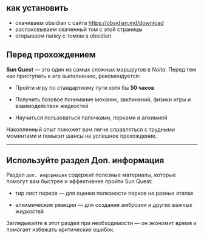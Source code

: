 ## как установить 
- скачиваем obsidian с сайта https://obsidian.md/download
- распаковываем скаченный том с этой страницы
- открываем папку с томом в obsidian  

## Перед прохождением

**Sun Quest** — это один из самых сложных маршрутов в _Noita_. Перед тем как приступать к его выполнению, рекомендуется:

- Пройти игру по стандартному пути хотя бы **50 часов**
    
- Получить базовое понимание механик, заклинаний, физики игры и взаимодействия жидкостей
    
- Научиться пользоваться палочками, перками и алхимией
    

Накопленный опыт поможет вам легче справляться с трудными моментами и повысит шансы на успешное прохождение.

---

## Используйте раздел **Доп. информация**

Раздел `доп. информация` содержит полезные материалы, которые помогут вам быстрее и эффективнее пройти Sun Quest:

- тир лист перков — для оценки полезности перков на разных этапах
    
- алхимические реакции — для создания амброзии и других важных жидкостей
    

Заглядывайте в этот раздел при необходимости — он экономит время и помогает избежать критических ошибок.
